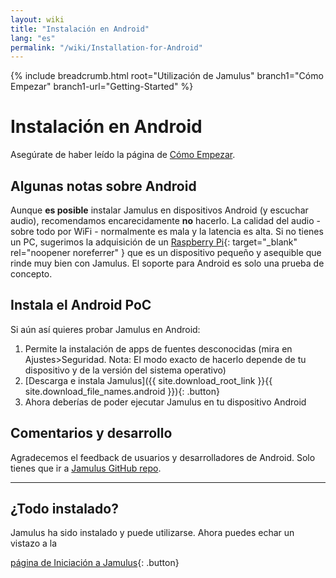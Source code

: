 ```yaml
---
layout: wiki
title: "Instalación en Android"
lang: "es"
permalink: "/wiki/Installation-for-Android"
---
```


{% include breadcrumb.html root="Utilización de Jamulus" branch1="Cómo Empezar" branch1-url="Getting-Started" %}


# Instalación en Android

Asegúrate de haber leído la página de [Cómo Empezar](Getting-Started).

## Algunas notas sobre Android

Aunque **es posible** instalar Jamulus en dispositivos Android (y escuchar audio), recomendamos encarecidamente **no** hacerlo. La calidad del audio - sobre todo por WiFi - normalmente es mala y la latencia es alta. Si no tienes un PC, sugerimos la adquisición de un [Raspberry Pi](https://www.raspberrypi.org/){: target="_blank" rel="noopener noreferrer" } que es un dispositivo pequeño y asequible que rinde muy bien con Jamulus. El soporte para Android es solo una prueba de concepto.

## Instala el Android PoC

Si aún así quieres probar Jamulus en Android:

1. Permite la instalación de apps de fuentes desconocidas (mira en Ajustes>Seguridad. Nota: El modo exacto de hacerlo depende de tu dispositivo y de la versión del sistema operativo)
1. [Descarga e instala Jamulus]({{ site.download_root_link }}{{ site.download_file_names.android }}){: .button}
1. Ahora deberías de poder ejecutar Jamulus en tu dispositivo Android

## Comentarios y desarrollo

Agradecemos el feedback de usuarios y desarrolladores de Android. Solo tienes que ir a [Jamulus GitHub repo](https://github.com/jamulussoftware/jamulus/).

***

## ¿Todo instalado?
Jamulus ha sido instalado y puede utilizarse. Ahora puedes echar un vistazo a la

[página de Iniciación a Jamulus](Onboarding){: .button}
